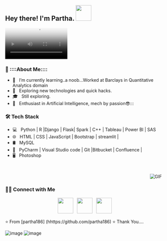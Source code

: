 <h2> Hey there! I'm Partha. <img src="https://d2wvdrxmr8p0wf.cloudfront.net/static/giveindia.svg" width="50">
</h2>

<video align="right" alt="GIF" poster="https://i.gifer.com/fetch/w300-preview/cf/cf95f54d66e86b735a6a549deb92c993.gif" width="200" class="full-media" loop="" autoplay="" playsinline=""><source src="https://i.gifer.com/GYny.mp4" type="video/mp4"></video>


<h3>👨 ::::About Me::::</h3>

- 🔭 &nbsp; I’m currently learning..a noob...Worked at Barclays in Quantitative Analytics domain
- 🤔 &nbsp; Exploring new technologies and quick hacks.
- 🎓 &nbsp; Still exploring.
- 🌱 &nbsp; Enthusiast in Artificial Intelligence, mech by passion😎:::

<h3>🛠 Tech Stack</h3>

- 💻 &nbsp; Python | R |Django | Flask| Spark | C++ | Tableau | Power BI | SAS
- 🌐 &nbsp; HTML | CSS | JavaScript | Bootstrap | streamlit | 
- 🛢 &nbsp; MySQL  
- 🔧 &nbsp; PyCharm | Visual Studio code | Git |Bitbucket | Confluence | 
- 🖥 &nbsp; Photoshop 

<br>
<p align="center">
<img align="right" alt="GIF" src="https://raw.githubusercontent.com/haoruilee/haoruilee/master/pic/pusheencode.gif" />
</p> 

</br>

<h3> 🤝🏻 Connect with Me </h3>

<p align="center">
&nbsp; <a href="https://www.kaggle.com/parthabera" target="_blank" rel="noopener noreferrer"><img src="https://cdn4.iconfinder.com/data/icons/logos-and-brands/512/189_Kaggle_logo_logos-512.png" width="50" /></a>  
&nbsp; <a href="https://www.linkedin.com/in/parthasarathi-bera-75b568118/," target="_blank" rel="noopener noreferrer"><img src="https://img.icons8.com/plasticine/100/000000/linkedin.png" width="50" /></a>
&nbsp; <a href="mailto:bera.partha050@gmail.com" target="_blank" rel="noopener noreferrer"><img src="https://img.icons8.com/plasticine/100/000000/gmail.png"  width="50" /></a>
</p>

⭐️ From [partha186] (hhttps://github.com/partha186)
⭐️ Thank You....

![image](https://github.com/user-attachments/assets/f0dc2715-4383-4c7a-a03c-74f0e7509530)
![image](https://github.com/user-attachments/assets/9441efa0-d3f6-49ef-8584-967d72b80026)

